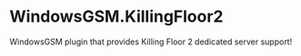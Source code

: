 # WindowsGSM.KillingFloor2
WindowsGSM plugin that provides Killing Floor 2 dedicated server support!
